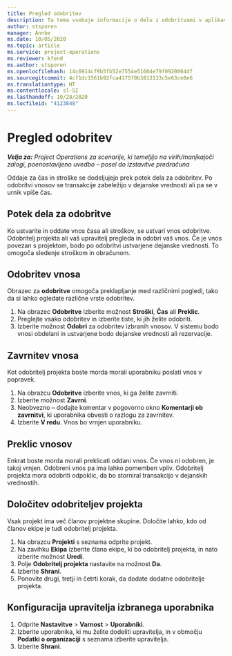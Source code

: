 ```yaml
---
title: Pregled odobritev
description: Ta tema vsebuje informacije o delu z odobritvami v aplikaciji Project Operations.
author: stsporen
manager: Annbe
ms.date: 10/05/2020
ms.topic: article
ms.service: project-operations
ms.reviewer: kfend
ms.author: stsporen
ms.openlocfilehash: 14c6914cf9b5fb52e7554e51604e79f0920064df
ms.sourcegitcommit: 4cf1dc1561b92fca4175f0b3813133c5e63ce8e6
ms.translationtype: HT
ms.contentlocale: sl-SI
ms.lasthandoff: 10/28/2020
ms.locfileid: "4123848"
---
```

# <a name="approvals-overview"></a>Pregled odobritev

_**Velja za:** Project Operations za scenarije, ki temeljijo na virih/manjkajoči zalogi, poenostavljeno uvedbo – posel do izstavitve predračuna_

Oddaje za čas in stroške se dodeljujejo prek potek dela za odobritev. Po odobritvi vnosov se transakcije zabeležijo v dejanske vrednosti ali pa se v urnik vpiše čas.

## <a name="approvals-workflow"></a>Potek dela za odobritve
Ko ustvarite in oddate vnos časa ali stroškov, se ustvari vnos odobritve. Odobritelj projekta ali vaš upravitelj pregleda in odobri vaš vnos. Če je vnos povezan s projektom, bodo po odobritvi ustvarjene dejanske vrednosti. To omogoča sledenje stroškom in obračunom. 

## <a name="approve-an-entry"></a>Odobritev vnosa
Obrazec za **odobritve** omogoča preklapljanje med različnimi pogledi, tako da si lahko ogledate različne vrste odobritev.
  
1. Na obrazec **Odobritve** izberite možnost **Stroški**, **Čas** ali **Preklic**.
2. Preglejte vsako odobritev in izberite tiste, ki jih želite odobriti.
3. Izberite možnost **Odobri** za odobritev izbranih vnosov.
V sistemu bodo vnosi obdelani in ustvarjene bodo dejanske vrednosti ali rezervacije.

## <a name="reject-an-entry"></a>Zavrnitev vnosa
Kot odobritelj projekta boste morda morali uporabniku poslati vnos v popravek.
  
1. Na obrazcu **Odobritve** izberite vnos, ki ga želite zavrniti. 
2. Izberite možnost **Zavrni**.
3. Neobvezno – dodajte komentar v pogovorno okno **Komentarji ob zavrnitvi**, ki uporabnika obvesti o razlogu za zavrnitev.
4. Izberite **V redu**. Vnos bo vrnjen uporabniku.
  
## <a name="recall-entries"></a>Preklic vnosov
Enkrat boste morda morali preklicati oddani vnos. Če vnos ni odobren, je takoj vrnjen. Odobreni vnos pa ima lahko pomemben vpliv. Odobritelj projekta mora odobriti odpoklic, da bo storniral transakcijo v dejanskih vrednostih.

## <a name="specify-project-approvers"></a>Določitev odobriteljev projekta
Vsak projekt ima več članov projektne skupine. Določite lahko, kdo od članov ekipe je tudi odobritelj projekta.

1. Na obrazcu **Projekti** s seznama odprite projekt.
2. Na zavihku **Ekipa** izberite člana ekipe, ki bo odobritelj projekta, in nato izberite možnost **Uredi**.
3. Polje **Odobritelj projekta** nastavite na možnost **Da**.
4. Izberite **Shrani**.
5. Ponovite drugi, tretji in četrti korak, da dodate dodatne odobritelje projekta.

## <a name="configure-the-users-manager"></a>Konfiguracija upravitelja izbranega uporabnika

1. Odprite **Nastavitve** > **Varnost** > **Uporabniki**.
2. Izberite uporabnika, ki mu želite dodeliti upravitelja, in v območju **Podatki o organizaciji** s seznama izberite upravitelja. 
3. Izberite **Shrani**.


